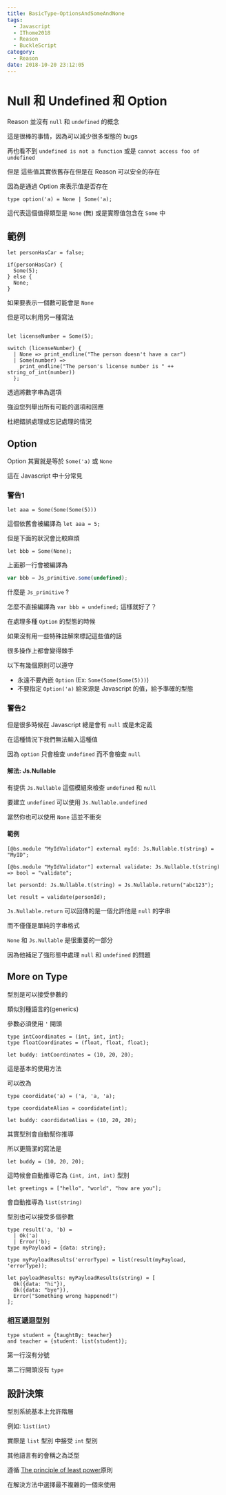 ```yaml
---
title: BasicType-OptionsAndSomeAndNone
tags:
  - Javascript
  - IThome2018
  - Reason
  - BuckleScript
category:
  - Reason
date: 2018-10-20 23:12:05
---
```


# Null 和 Undefined 和 Option

Reason 並沒有 `null` 和 `undefined` 的概念

這是很棒的事情，因為可以減少很多型態的 bugs

再也看不到 `undefined is not a function` 或是 `cannot access foo of undefined`

但是 這些值其實依舊存在但是在 Reason 可以安全的存在

因為是通過 Option 來表示值是否存在

```reason
type option('a) = None | Some('a);
```

這代表這個值得類型是 `None` (無) 或是實際值包含在 `Some` 中

## 範例

```reason
let personHasCar = false;

if(personHasCar) {
  Some(5);
} else {
  None;
}
```

如果要表示一個數可能會是 `None` 

但是可以利用另一種寫法

```reason

let licenseNumber = Some(5);

switch (licenseNumber) {
  | None => print_endline("The person doesn't have a car")
  | Some(number) =>
    print_endline("The person's license number is " ++ string_of_int(number))
  };
```

透過將數字串為選項

強迫您列舉出所有可能的選項和回應

杜絕錯誤處理或忘記處理的情況

## Option

Option 其實就是等於 `Some('a)` 或 `None`

這在 Javascript 中十分常見

### 警告1

```reason
let aaa = Some(Some(Some(5)))
```

這個依舊會被編譯為 `let aaa = 5;`

但是下面的狀況會比較麻煩

```reason
let bbb = Some(None);
```

上面那一行會被編譯為

```javascript
var bbb = Js_primitive.some(undefined);
```

什麼是 `Js_primitive` ?

怎麼不直接編譯為 `var bbb = undefined;` 這樣就好了？

在處理多種 `Option` 的型態的時候

如果沒有用一些特殊註解來標記這些值的話

很多操作上都會變得棘手

以下有幾個原則可以遵守

* 永遠不要內嵌 `Option` (Ex: `Some(Some(Some(5)))`)
* 不要指定 `Option('a)` 給來源是 Javascript 的值，給予準確的型態

### 警告2

但是很多時候在 Javascript 總是會有 `null` 或是未定義

在這種情況下我們無法輸入這種值

因為 `option` 只會檢查 `undefined` 而不會檢查 `null`

#### 解法: Js.Nullable

有提供 `Js.Nullable` 這個模組來檢查 `undefined` 和 `null`

 要建立 `undefined` 可以使用 `Js.Nullable.undefined` 

 當然你也可以使用 `None` 這並不衝突

 #### 範例

```reason
[@bs.module "MyIdValidator"] external myId: Js.Nullable.t(string) = "MyID";

[@bs.module "MyIdValidator"] external validate: Js.Nullable.t(string) => bool = "validate";

let personId: Js.Nullable.t(string) = Js.Nullable.return("abc123");

let result = validate(personId);
```

`Js.Nullable.return` 可以回傳的是一個允許他是 `null` 的字串

而不僅僅是單純的字串格式

`None` 和 `Js.Nullable` 是很重要的一部分

因為他補足了強形態中處理 `null` 和 `undefined` 的問題


## More on Type

型別是可以接受參數的

類似別種語言的(generics)

參數必須使用 `'` 開頭

```reason
type intCoordinates = (int, int, int);
type floatCoordinates = (float, float, float);

let buddy: intCoordinates = (10, 20, 20);
```

這是基本的使用方法

可以改為

```reason
type coordidate('a) = ('a, 'a, 'a);

type coordidateAlias = coordidate(int);

let buddy: coordidateAlias = (10, 20, 20);
```

其實型別會自動幫你推導

所以更簡潔的寫法是

```reason
let buddy = (10, 20, 20);
```

這時候會自動推導它為 `(int, int, int)` 型別

```reason
let greetings = ["hello", "world", "how are you"];
```

會自動推導為 `list(string)`

型別也可以接受多個參數

```reason
type result('a, 'b) =
  | Ok('a)
  | Error('b);
type myPayload = {data: string};

type myPayloadResults('errorType) = list(result(myPayload, 'errorType));

let payloadResults: myPayloadResults(string) = [
  Ok({data: "hi"}),
  Ok({data: "bye"}),
  Error("Something wrong happened!")
];
```

### 相互遞迴型別

```reason
type student = {taughtBy: teacher}
and teacher = {student: list(student)};
```

第一行沒有分號

第二行開頭沒有 `type`

## 設計決策

型別系統基本上允許階層

例如: `list(int)`

實際是 `list` 型別 中接受 `int` 型別

其他語言有的會稱之為泛型

遵循 [The principle of least power](https://en.wikipedia.org/wiki/Rule_of_least_power)原則

在解決方法中選擇最不複雜的一個來使用

